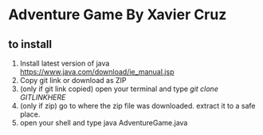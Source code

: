 # Adventure Game By Xavier Cruz


## to install

1. Install latest version of java https://www.java.com/download/ie_manual.jsp
2. Copy git link or download as ZIP
3. (only if git link copied) open your terminal and type *git clone GITLINKHERE*
4. (only if zip) go to where the zip file was downloaded. extract it to a safe place.
5. open your shell and type java AdventureGame.java
